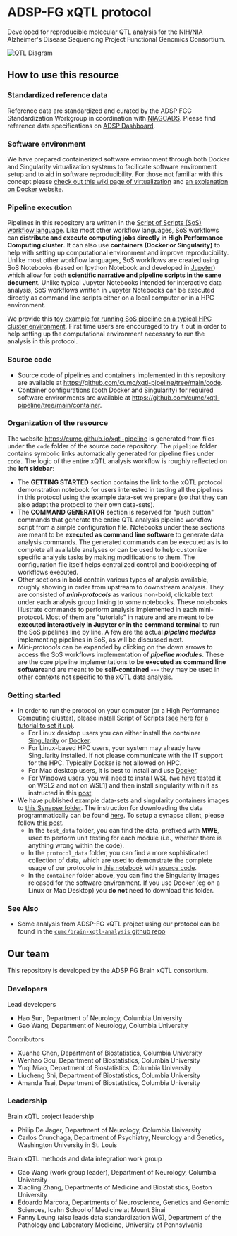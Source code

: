 # ADSP-FG xQTL protocol

Developed for reproducible molecular QTL analysis for the NIH/NIA Alzheimer's Disease Sequencing Project Functional Genomics Consortium.

![QTL Diagram](code/images/complete_workflow.png)


## How to use this resource

### Standardized reference data

Reference data are standardized and curated by the ADSP FGC Standardization Workgroup in coordination with [NIAGCADS](https://www.nia.nih.gov/research/ad-genetics). Please find reference data specifications on [ADSP Dashboard](https://www.niagads.org/adsp/content/adspgcadgenomeresources-v2pdf).

### Software environment

We have prepared containerized software environment through both Docker and Singularity virtualization systems to facilicate software environment setup and to aid in software reproducibility. For those not familiar with this concept please [check out this wiki page of virtualization](https://en.wikipedia.org/wiki/OS-level_virtualization) and [an explanation on Docker website](https://www.docker.com/resources/what-container/).

### Pipeline execution

Pipelines in this repository are written in the [Script of Scripts (SoS) workflow language](https://vatlab.github.io/sos-docs/). Like most other workflow languages, SoS workflows can **distribute and execute computing jobs directly in High Performance Computing cluster**. It can also use **containers (Docker or Singularity)** to help with setting up computational environment and improve reproducibility. Unlike most other workflow languages, SoS workflows are created using SoS Notebooks (based on Ipython Notebook and developed in [Jupyter](https://jupyter.org/)) which allow for both **scientific narrative and pipeline scripts in the same document**. Unlike typical Jupyter Notebooks intended for interactive data analysis, SoS workflows written in Jupyter Notebooks can be executed directly as command line scripts either on a local computer or in a HPC environment. 

We provide this [toy example for running SoS pipeline on a typical HPC cluster environment](https://github.com/cumc/xqtl-pipeline/blob/main/code/misc/Job_Example.ipynb). First time users are encouraged to try it out in order to help setting up the computational environment necessary to run the analysis in this protocol.

### Source code

- Source code of pipelines and containers implemented in this repository are available at https://github.com/cumc/xqtl-pipeline/tree/main/code. 
- Container configurations (both Docker and Singularity) for required software environments are available at https://github.com/cumc/xqtl-pipeline/tree/main/container.

### Organization of the resource

The website https://cumc.github.io/xqtl-pipeline is generated from files under the `code` folder of the source code repository. The `pipeline` folder contains symbolic links automatically generated for pipeline files under `code.` The logic of the entire xQTL analysis workflow is roughly reflected on the **left sidebar**:

- The **GETTING STARTED** section contains the link to the xQTL protocol demonstration notebook for users interested in testing all the pipelines in this protocol using the example data-set we prepare (so that they can also adapt the protocol to their own data-sets).
- The **COMMAND GENERATOR** section is reserved for "push button" commands that generate the entire QTL analysis pipeline workflow script from a simple configuration file. Notebooks under these sections are meant to be **executed as command line software** to generate data analysis commands. The generated commands can be executed as is to complete all available analyses or can be used to help customize specific analysis tasks by making modifications to them. The configuration file itself helps centralized control and bookkeeping of workflows executed.
- Other sections in bold contain various types of analysis available, roughly showing in order from upstream to downstream analysis. They are consisted of ***mini-protocols*** as various non-bold, clickable text under each analysis group linking to some notebooks. These notebooks illustrate commands to perform analysis implemented in each mini-protocol. Most of them are "tutorials" in nature and are meant to be **executed interactively in Jupyter or in the command terminal** to run the SoS pipelines line by line. A few are the actual ***pipeline modules*** implementing pipelines in SoS, as will be discussed next.
- *Mini-protocols* can be expanded by clicking on the down arrows to access the SoS workflows implementation of ***pipeline modules***. These are the core pipeline implementations to be **executed as command line software**and are meant to be **self-contained** --- they may be used in other contexts not specific to the xQTL data analysis.

### Getting started

- In order to run the protocol on your computer (or a High Performance Computing cluster), please install Script of Scripts [(see here for a tutorial to set it up)](https://wanggroup.org/orientation/jupyter-setup). 
    - For Linux desktop users you can either install the container [Singularity](https://sylabs.io/singularity/) or [Docker](https://www.docker.com/).
    - For Linux-based HPC users, your system may already have Singularity installed. If not please communicate with the IT support for the HPC. Typically Docker is not allowed on HPC.
    - For Mac desktop users, it is best to install and use [Docker](https://www.docker.com/).
    - For Windows users, you will need to install [WSL](https://learn.microsoft.com/en-us/windows/wsl/install) (we have tested it on WSL2 and not on WSL1) and then install singularity within it as instructed in this [post](https://www.blopig.com/blog/2021/09/using-singularity-on-windows-with-wsl2/).
- We have published example data-sets and singularity containers images to [this Synapse folder](https://www.synapse.org/#!Synapse:syn36416559/files/). The instruction for downloading the data programmatically can be found [here](https://help.synapse.org/docs/Upload-and-Download-Data-in-Bulk.2003796248.html). To setup a synapse client, please follow [this post](https://help.synapse.org/docs/Installing-Synapse-API-Clients.1985249668.html).
  - In the `test_data` folder, you can find the data, prefixed with **MWE**,  used to perform unit testing for each module (i.e., whether there is anything wrong within the code).
  - In the `protocol_data` folder, you can find a more sophisticated collection of data, which are used to demonstrate the complete usage of our protocole in [this notebook](code/xqtl_protocol_demo.html) with [source code](https://github.com/cumc/xqtl-pipeline/blob/main/code/xqtl_protocol_demo.ipynb).
  - In the `container` folder above, you can find the Singularity images released for the software environment. If you use Docker (eg on a Linux or Mac Desktop) you **do not** need to download this folder.

### See Also

- Some analysis from ADSP-FG xQTL project using our protocol can be found in the [`cumc/brain-xqtl-analysis` github repo](https://github.com/cumc/brain-xqtl-analysis)

## Our team

This repository is developed by the ADSP FG Brain xQTL consortium.

### Developers

Lead developers

- Hao Sun, Department of Neurology, Columbia University
- Gao Wang, Department of Neurology, Columbia University

Contributors

- Xuanhe Chen, Department of Biostatistics, Columbia University
- Wenhao Gou, Department of Biostatistics, Columbia University
- Yuqi Miao, Department of Biostatistics, Columbia University
- Liucheng Shi, Department of Biostatistics, Columbia University
- Amanda Tsai, Department of Biostatistics, Columbia University  

### Leadership

Brain xQTL project leadership

- Philip De Jager, Department of Neurology, Columbia University
- Carlos Crunchaga, Department of Psychiatry, Neurology and Genetics, Washington University in St. Louis

Brain xQTL methods and data integration work group

- Gao Wang (work group leader), Department of Neurology, Columbia University
- Xiaoling Zhang, Departments of Medicine and Biostatistics, Boston University
- Edoardo Marcora, Departments of Neuroscience, Genetics and Genomic Sciences, Icahn School of Medicine at Mount Sinai
- Fanny Leung (also leads data standardization WG), Department of the Pathology and Laboratory Medicine, University of Pennsylvania
